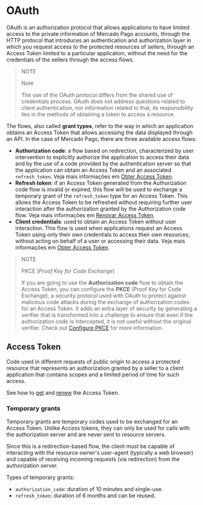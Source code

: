 # OAuth
 
OAuth is an authorization protocol that allows applications to have limited access to the private information of Mercado Pago accounts, through the HTTP protocol that introduces an authentication and authorization layer in which you request access to the protected resources of sellers, through an Access Token limited to a particular application, without the need for the credentials of the sellers through the access flows.

> NOTE
>
> Note
>
> The use of the OAuth protocol differs from the shared use of credentials process. OAuth does not address questions related to client authentication, nor information related to that, its responsibility lies in the methods of obtaining a token to access a resource.
 
The flows, also called **grant types**, refer to the way in which an application obtains an Access Token that allows accessing the data displayed through an API. In the case of Mercado Pago, there are three available access flows: 

- **Authorization code**: a flow based on redirection, characterized by user intervention to explicitly authorize the application to access their data and by the use of a code provided by the authentication server so that the application can obtain an Access Token and an associated `refresh_token`. Veja mais informações em [Obter Access Token](/developers/en/docs/security/oauth/creation#bookmark_authorization_code).
- **Refresh token**: if an Access Token generated from the Authorization code flow is invalid or expired, this flow will be used to exchange a temporary grant of the `refresh_token` type for an Access Token. This allows the Access Token to be refreshed without requiring further user interaction after the authorization granted by the Authorization code flow. Veja mais informações em [Renovar Access Token](/developers/en/guides/additional-content/security/oauth/renewal).
- **Client credentials**: used to obtain an Access Token without user interaction. This flow is used when applications request an Access Token using only their own credentials to access their own resources, without acting on behalf of a user or accessing their data. Veja mais informações em [Obter Access Token](/developers/en/docs/security/oauth/creation#bookmark_client_credentials).

> NOTE
>
> PKCE (_Proof Key for Code Exchange_)
>
> If you are going to use the **Authorization code** flow to obtain the Access Token, you can configure the **PKCE** (Proof Key for Code Exchange), a security protocol used with OAuth to protect against malicious code attacks during the exchange of authorization codes for an Access Token. It adds an extra layer of security by generating a verifier that is transformed into a challenge to ensure that even if the authorization code is intercepted, it is not useful without the original verifier. Check out [Configure PKCE](/developers/en/docs/security/oauth/creation#:~:text=Access%20Token.-,Configure%20PKCE,-The%20PKCE%20) for more information.

## Access Token

Code used in different requests of public origin to access a protected resource that represents an authorization granted by a seller to a client application that contains scopes and a limited period of time for such access.

See how to [get](/developers/en/guides/additional-content/security/oauth/creation) and [renew](/developers/en/guides/additional-content/security/oauth/renewal) the Access Token.

### Temporary grants

Temporary grants are temporary codes used to be exchanged for an Access Token. Unlike Access tokens, they can only be used for calls with the authorization server and are never sent to resource servers.

Since this is a redirection-based flow, the client must be capable of interacting with the resource owner's user-agent (typically a web browser) and capable of receiving incoming requests (via redirection) from the authorization server.

Types of temporary grants:

- `authorization_code`: duration of 10 minutes and single-use.
- `refresh_token`: duration of 6 months and can be reused.